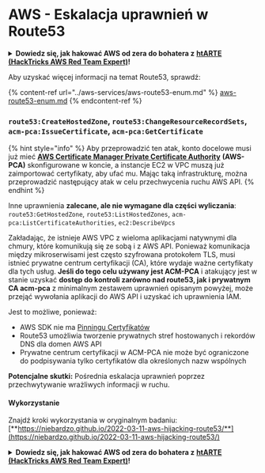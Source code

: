 # AWS - Eskalacja uprawnień w Route53

<details>

<summary><strong>Dowiedz się, jak hakować AWS od zera do bohatera z</strong> <a href="https://training.hacktricks.xyz/courses/arte"><strong>htARTE (HackTricks AWS Red Team Expert)</strong></a><strong>!</strong></summary>

Inne sposoby wsparcia HackTricks:

* Jeśli chcesz zobaczyć swoją **firmę reklamowaną w HackTricks** lub **pobrać HackTricks w formacie PDF**, sprawdź [**PLAN SUBSKRYPCJI**](https://github.com/sponsors/carlospolop)!
* Zdobądź [**oficjalne gadżety PEASS & HackTricks**](https://peass.creator-spring.com)
* Odkryj [**Rodzinę PEASS**](https://opensea.io/collection/the-peass-family), naszą kolekcję ekskluzywnych [**NFT**](https://opensea.io/collection/the-peass-family)
* **Dołącz do** 💬 [**grupy Discord**](https://discord.gg/hRep4RUj7f) lub [**grupy telegramowej**](https://t.me/peass) lub **śledź** nas na **Twitterze** 🐦 [**@hacktricks_live**](https://twitter.com/hacktricks_live)**.**
* **Podziel się swoimi sztuczkami hakerskimi, przesyłając PR-y do** [**HackTricks**](https://github.com/carlospolop/hacktricks) i [**HackTricks Cloud**](https://github.com/carlospolop/hacktricks-cloud) github repos.

</details>

Aby uzyskać więcej informacji na temat Route53, sprawdź:

{% content-ref url="../aws-services/aws-route53-enum.md" %}
[aws-route53-enum.md](../aws-services/aws-route53-enum.md)
{% endcontent-ref %}

### `route53:CreateHostedZone`, `route53:ChangeResourceRecordSets`, `acm-pca:IssueCertificate`, `acm-pca:GetCertificate`

{% hint style="info" %}
Aby przeprowadzić ten atak, konto docelowe musi już mieć [**AWS Certificate Manager Private Certificate Authority**](https://aws.amazon.com/certificate-manager/private-certificate-authority/) **(AWS-PCA)** skonfigurowane w koncie, a instancje EC2 w VPC muszą już zaimportować certyfikaty, aby ufać mu. Mając taką infrastrukturę, można przeprowadzić następujący atak w celu przechwycenia ruchu AWS API.
{% endhint %}

Inne uprawnienia **zalecane, ale nie wymagane dla części wyliczania**: `route53:GetHostedZone`, `route53:ListHostedZones`, `acm-pca:ListCertificateAuthorities`, `ec2:DescribeVpcs`

Zakładając, że istnieje AWS VPC z wieloma aplikacjami natywnymi dla chmury, które komunikują się ze sobą i z AWS API. Ponieważ komunikacja między mikroserwisami jest często szyfrowana protokołem TLS, musi istnieć prywatne centrum certyfikacji (CA), które wydaje ważne certyfikaty dla tych usług. **Jeśli do tego celu używany jest ACM-PCA** i atakujący jest w stanie uzyskać **dostęp do kontroli zarówno nad route53, jak i prywatnym CA acm-pca** z minimalnym zestawem uprawnień opisanym powyżej, może przejąć wywołania aplikacji do AWS API i uzyskać ich uprawnienia IAM.

Jest to możliwe, ponieważ:

* AWS SDK nie ma [Pinningu Certyfikatów](https://www.digicert.com/blog/certificate-pinning-what-is-certificate-pinning)
* Route53 umożliwia tworzenie prywatnych stref hostowanych i rekordów DNS dla domen AWS API
* Prywatne centrum certyfikacji w ACM-PCA nie może być ograniczone do podpisywania tylko certyfikatów dla określonych nazw wspólnych

**Potencjalne skutki:** Pośrednia eskalacja uprawnień poprzez przechwytywanie wrażliwych informacji w ruchu.

#### Wykorzystanie <a href="#discovery" id="discovery"></a>

Znajdź kroki wykorzystania w oryginalnym badaniu: [**https://niebardzo.github.io/2022-03-11-aws-hijacking-route53/**](https://niebardzo.github.io/2022-03-11-aws-hijacking-route53/)

<details>

<summary><strong>Dowiedz się, jak hakować AWS od zera do bohatera z</strong> <a href="https://training.hacktricks.xyz/courses/arte"><strong>htARTE (HackTricks AWS Red Team Expert)</strong></a><strong>!</strong></summary>

Inne sposoby wsparcia HackTricks:

* Jeśli chcesz zobaczyć swoją **firmę reklamowaną w HackTricks** lub **pobrać HackTricks w formacie PDF**, sprawdź [**PLAN SUBSKRYPCJI**](https://github.com/sponsors/carlospolop)!
* Zdobądź [**oficjalne gadżety PEASS & HackTricks**](https://peass.creator-spring.com)
* Odkryj [**Rodzinę PEASS**](https://opensea.io/collection/the-peass-family), naszą kolekcję ekskluzywnych [**NFT**](https://opensea.io/collection/the-peass-family)
* **Dołącz do** 💬 [**grupy Discord**](https://discord.gg/hRep4RUj7f) lub [**grupy telegramowej**](https://t.me/peass) lub **śledź** nas na **Twitterze** 🐦 [**@hacktricks_live**](https://twitter.com/hacktricks_live)**.**
* **Podziel się swoimi sztuczkami hakerskimi, przesyłając PR-y do** [**HackTricks**](https://github.com/carlospolop/hacktricks) i [**HackTricks Cloud**](https://github.com/carlospolop/hacktricks-cloud) github repos.

</details>
